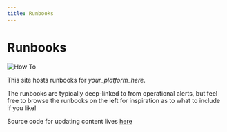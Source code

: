 ```yaml
---
title: Runbooks
---
```


# Runbooks

![How To](/images/howto.jpg)

This site hosts runbooks for *your_platform_here*.

The runbooks are typically deep-linked to from operational alerts, but feel free to browse the runbooks on the left for inspiration as to what to include if you like!

Source code for updating content lives [here](https://gitlab.com/alexos-dev/runbooks)

